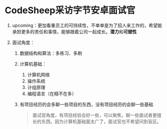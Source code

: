 # CodeSheep采访字节安卓面试官

1. upcoming：更加看重员工的可持续性，不单单是为了招人来工作的，希望能承担更多的责任和事情，能够跟着公司一起成长。**潜力**和**可塑性**

2. 面试角度：

   1. 数据结构和算法：多练习、多刷

   2. 计算机基础：

      1. 计算机网络
      2. 操作系统
      3. 计组原理
      4. 编程语言（在精不在多）

   3. 有项目经历的会多聊一些项目的东西，没有项目经历的会聊一些基础

      > 面试官角度，有项目经验会好一些，可以聚焦，聊一些面试者更擅长的东西。因为计算机基础面太广了，面试官也不希望问到盲区。